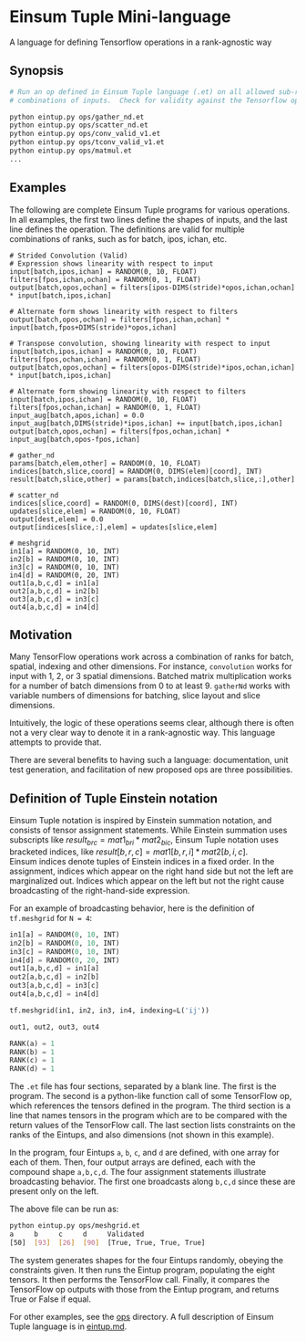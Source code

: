 # Einsum Tuple Mini-language 

A language for defining Tensorflow operations in a rank-agnostic way

## Synopsis

```bash
# Run an op defined in Einsum Tuple language (.et) on all allowed sub-rank
# combinations of inputs.  Check for validity against the Tensorflow op output.

python eintup.py ops/gather_nd.et
python eintup.py ops/scatter_nd.et
python eintup.py ops/conv_valid_v1.et
python eintup.py ops/tconv_valid_v1.et
python eintup.py ops/matmul.et
...
```

## Examples

The following are complete Einsum Tuple programs for various operations.  In
all examples, the first two lines define the shapes of inputs, and the last
line defines the operation.  The definitions are valid for multiple
combinations of ranks, such as for batch, ipos, ichan, etc.

```
# Strided Convolution (Valid) 
# Expression shows linearity with respect to input
input[batch,ipos,ichan] = RANDOM(0, 10, FLOAT)
filters[fpos,ichan,ochan] = RANDOM(0, 1, FLOAT)
output[batch,opos,ochan] = filters[ipos-DIMS(stride)*opos,ichan,ochan] * input[batch,ipos,ichan]

# Alternate form shows linearity with respect to filters 
output[batch,opos,ochan] = filters[fpos,ichan,ochan] * input[batch,fpos+DIMS(stride)*opos,ichan]

# Transpose convolution, showing linearity with respect to input
input[batch,ipos,ichan] = RANDOM(0, 10, FLOAT)
filters[fpos,ochan,ichan] = RANDOM(0, 1, FLOAT)
output[batch,opos,ochan] = filters[opos-DIMS(stride)*ipos,ochan,ichan] * input[batch,ipos,ichan]

# Alternate form showing linearity with respect to filters
input[batch,ipos,ichan] = RANDOM(0, 10, FLOAT)
filters[fpos,ochan,ichan] = RANDOM(0, 1, FLOAT)
input_aug[batch,apos,ichan] = 0.0
input_aug[batch,DIMS(stride)*ipos,ichan] += input[batch,ipos,ichan]
output[batch,opos,ochan] = filters[fpos,ochan,ichan] * input_aug[batch,opos-fpos,ichan]

# gather_nd
params[batch,elem,other] = RANDOM(0, 10, FLOAT)
indices[batch,slice,coord] = RANDOM(0, DIMS(elem)[coord], INT)
result[batch,slice,other] = params[batch,indices[batch,slice,:],other]

# scatter_nd
indices[slice,coord] = RANDOM(0, DIMS(dest)[coord], INT)
updates[slice,elem] = RANDOM(0, 10, FLOAT)
output[dest,elem] = 0.0 
output[indices[slice,:],elem] = updates[slice,elem]

# meshgrid
in1[a] = RANDOM(0, 10, INT)
in2[b] = RANDOM(0, 10, INT)
in3[c] = RANDOM(0, 10, INT)
in4[d] = RANDOM(0, 20, INT)
out1[a,b,c,d] = in1[a]
out2[a,b,c,d] = in2[b]
out3[a,b,c,d] = in3[c]
out4[a,b,c,d] = in4[d]
```


## Motivation

Many TensorFlow operations work across a combination of ranks for batch,
spatial, indexing and other dimensions.  For instance, `convolution` works for
input with 1, 2, or 3 spatial dimensions.  Batched matrix multiplication works
for a number of batch dimensions from 0 to at least 9.  `gatherNd` works with
variable numbers of dimensions for batching, slice layout and slice
dimensions.

Intuitively, the logic of these operations seems clear, although there is often
not a very clear way to denote it in a rank-agnostic way.  This language
attempts to provide that.

There are several benefits to having such a language:  documentation, unit
test generation, and facilitation of new proposed ops are three possibilities.

## Definition of Tuple Einstein notation

Einsum Tuple notation is inspired by Einstein summation notation, and consists
of tensor assignment statements.  While Einstein summation uses subscripts like
$result_{brc} = mat1_{bri} * mat2_{bic}$, Einsum Tuple notation uses bracketed
indices, like $result[b,r,c] = mat1[b,r,i] * mat2[b,i,c]$.  
Einsum indices denote tuples of Einstein indices in a fixed
order.  In the assignment, indices which appear on the right hand side but
not the left are marginalized out.  Indices which appear on the left but not
the right cause broadcasting of the right-hand-side expression.  



For an example of broadcasting behavior, here is the definition of
`tf.meshgrid` for `N = 4`:

```python
in1[a] = RANDOM(0, 10, INT)
in2[b] = RANDOM(0, 10, INT)
in3[c] = RANDOM(0, 10, INT)
in4[d] = RANDOM(0, 20, INT)
out1[a,b,c,d] = in1[a]
out2[a,b,c,d] = in2[b]
out3[a,b,c,d] = in3[c]
out4[a,b,c,d] = in4[d]

tf.meshgrid(in1, in2, in3, in4, indexing=L('ij'))

out1, out2, out3, out4

RANK(a) = 1
RANK(b) = 1
RANK(c) = 1
RANK(d) = 1
```

The `.et` file has four sections, separated by a blank line.  The first is the
program.  The second is a python-like function call of some TensorFlow op,
which references the tensors defined in the program.  The third section is a
line that names tensors in the program which are to be compared with the return
values of the TensorFlow call.  The last section lists constraints on the ranks
of the Eintups, and also dimensions (not shown in this example).

In the program, four Eintups `a`, `b`, `c`, and `d` are defined, with one array
for each of them.  Then, four output arrays are defined, each with the compound
shape `a,b,c,d`.  The four assignment statements illustrate broadcasting
behavior.  The first one broadcasts along `b,c,d` since these are present
only on the left. 

The above file can be run as:

```bash
python eintup.py ops/meshgrid.et
a     b     c     d     Validated
[50]  [93]  [26]  [90]  [True, True, True, True]
```

The system generates shapes for the four Eintups randomly, obeying the
constraints given.  It then runs the Eintup program, populating the eight
tensors.  It then performs the TensorFlow call.  Finally, it compares the
TensorFlow op outputs with those from the Eintup program, and returns True or
False if equal.

For other examples, see the [ops](ops) directory.  A full description of Einsum
Tuple language is in [eintup.md](eintup.md).

